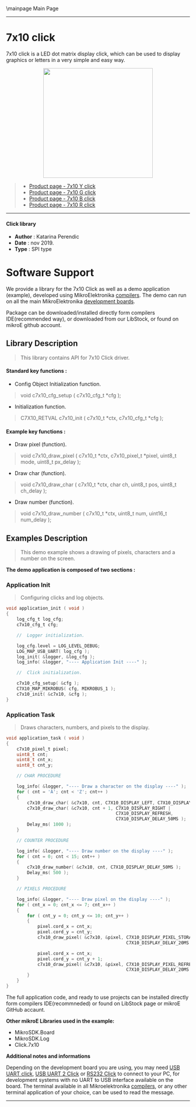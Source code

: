 \mainpage Main Page
 
 

---
# 7x10 click

7x10 click is a LED dot matrix display click, which can be used to display graphics or letters in a very simple and easy way. 

<p align="center">
  <img src="https://download.mikroe.com/images/click_for_ide/grupe/7x10-click-group.png" height=300px>
</p>

> - [Product page - 7x10 Y click](<https://www.mikroe.com/7x10-y-click>)
> - [Product page - 7x10 G click](<https://www.mikroe.com/7x10-g-click>)
> - [Product page - 7x10 B click](<https://www.mikroe.com/7x10-b-click>)
> - [Product page - 7x10 R click](<https://www.mikroe.com/7x10-r-click>)

---

#### Click library 

- **Author**        : Katarina Perendic
- **Date**          : nov 2019.
- **Type**          : SPI type


# Software Support

We provide a library for the 7x10 Click 
as well as a demo application (example), developed using MikroElektronika 
[compilers](http://shop.mikroe.com/compilers). 
The demo can run on all the main MikroElektronika [development boards](http://shop.mikroe.com/development-boards).

Package can be downloaded/installed directly form compilers IDE(recommended way), or downloaded from our LibStock, or found on mikroE github account. 

## Library Description

> This library contains API for 7x10 Click driver.

#### Standard key functions :

- Config Object Initialization function.
> void c7x10_cfg_setup ( c7x10_cfg_t *cfg ); 
 
- Initialization function.
> C7X10_RETVAL c7x10_init ( c7x10_t *ctx, c7x10_cfg_t *cfg );


#### Example key functions :

- Draw pixel (function).
> void c7x10_draw_pixel ( c7x10_t *ctx, c7x10_pixel_t *pixel, uint8_t mode, uint8_t px_delay );
 
- Draw char (function).
> void c7x10_draw_char ( c7x10_t *ctx, char ch, uint8_t pos, uint8_t ch_delay );

- Draw number (function).
> void c7x10_draw_number ( c7x10_t *ctx, uint8_t num, uint16_t num_delay );

## Examples Description

> This demo example shows a drawing of pixels, characters and a number on the screen.

**The demo application is composed of two sections :**

### Application Init 

> Configuring clicks and log objects.

```c
void application_init ( void )
{
    log_cfg_t log_cfg;
    c7x10_cfg_t cfg;

    //  Logger initialization.

    log_cfg.level = LOG_LEVEL_DEBUG;
    LOG_MAP_USB_UART( log_cfg );
    log_init( &logger, &log_cfg );
    log_info( &logger, "---- Application Init ----" );

    //  Click initialization.

    c7x10_cfg_setup( &cfg );
    C7X10_MAP_MIKROBUS( cfg, MIKROBUS_1 );
    c7x10_init( &c7x10, &cfg );
}
```

### Application Task

> Draws characters, numbers, and pixels to the display.

```c
void application_task ( void )
{
    c7x10_pixel_t pixel;
    uint8_t cnt;
    uint8_t cnt_x;
    uint8_t cnt_y;

    // CHAR PROCEDURE

    log_info( &logger, "---- Draw a character on the display ----" );
    for ( cnt = 'A'; cnt < 'Z'; cnt++ )
    {
        c7x10_draw_char( &c7x10, cnt, C7X10_DISPLAY_LEFT, C7X10_DISPLAY_DELAY_50MS );
        c7x10_draw_char( &c7x10, cnt + 1, C7X10_DISPLAY_RIGHT | 
                                          C7X10_DISPLAY_REFRESH, 
                                          C7X10_DISPLAY_DELAY_50MS );
        Delay_ms( 1000 );
    }

    // COUNTER PROCEDURE

    log_info( &logger, "---- Draw number on the display ----" );
    for ( cnt = 0; cnt < 15; cnt++ )
    {
        c7x10_draw_number( &c7x10, cnt, C7X10_DISPLAY_DELAY_50MS );
        Delay_ms( 500 );
    }

    // PIXELS PROCEDURE

    log_info( &logger, "---- Draw pixel on the display ----" );
    for ( cnt_x = 0; cnt_x <= 7; cnt_x++ )
    {
        for ( cnt_y = 0; cnt_y <= 10; cnt_y++ ) 
        {
            pixel.cord_x = cnt_x;
            pixel.cord_y = cnt_y;
            c7x10_draw_pixel( &c7x10, &pixel, C7X10_DISPLAY_PIXEL_STORAGE, 
                                              C7X10_DISPLAY_DELAY_20MS );

            pixel.cord_x = cnt_x;
            pixel.cord_y = cnt_y + 1;
            c7x10_draw_pixel( &c7x10, &pixel, C7X10_DISPLAY_PIXEL_REFRESH, 
                                              C7X10_DISPLAY_DELAY_20MS );
        }
    }
}
```

The full application code, and ready to use projects can be  installed directly form compilers IDE(recommneded) or found on LibStock page or mikroE GitHub accaunt.

**Other mikroE Libraries used in the example:** 

- MikroSDK.Board
- MikroSDK.Log
- Click.7x10

**Additional notes and informations**

Depending on the development board you are using, you may need 
[USB UART click](http://shop.mikroe.com/usb-uart-click), 
[USB UART 2 Click](http://shop.mikroe.com/usb-uart-2-click) or 
[RS232 Click](http://shop.mikroe.com/rs232-click) to connect to your PC, for 
development systems with no UART to USB interface available on the board. The 
terminal available in all Mikroelektronika 
[compilers](http://shop.mikroe.com/compilers), or any other terminal application 
of your choice, can be used to read the message.



---
